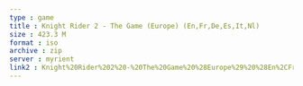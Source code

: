 ```yaml
---
type : game
title : Knight Rider 2 - The Game (Europe) (En,Fr,De,Es,It,Nl)
size : 423.3 M
format : iso
archive : zip
server : myrient
link2 : Knight%20Rider%202%20-%20The%20Game%20%28Europe%29%20%28En%2CFr%2CDe%2CEs%2CIt%2CNl%29
---
```

